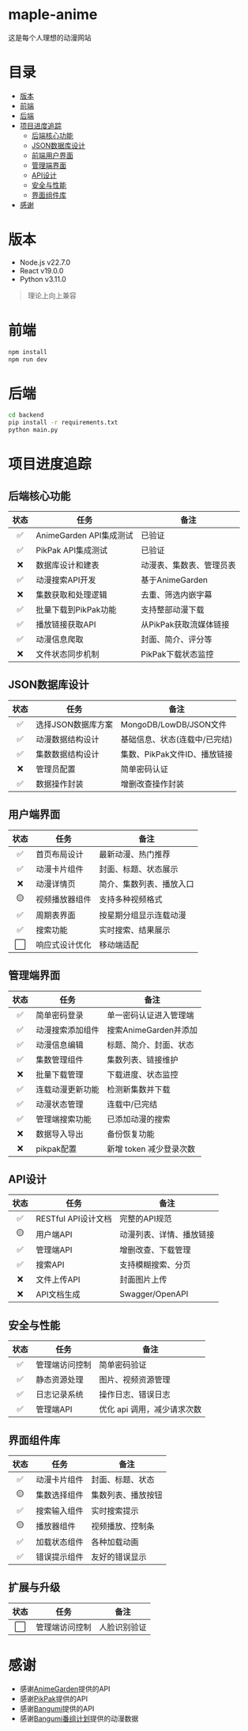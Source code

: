 # maple-anime

这是每个人理想的动漫网站

# 目录

- [版本](#版本)
- [前端](#前端)
- [后端](#后端)
- [项目进度追踪](#项目进度追踪)
  - [后端核心功能](#后端核心功能)
  - [JSON数据库设计](#JSON数据库设计)
  - [前端用户界面](#前端用户界面)
  - [管理端界面](#管理端界面)
  - [API设计](#API设计)
  - [安全与性能](#安全与性能)
  - [界面组件库](#界面组件库)
- [感谢](#感谢)

# 版本

- Node.js v22.7.0
- React v19.0.0
- Python v3.11.0

> 理论上向上兼容

# 前端

```bash
npm install
npm run dev
```

# 后端

```bash
cd backend
pip install -r requirements.txt
python main.py
```

# 项目进度追踪

## 后端核心功能
| 状态 | 任务 |  备注 |
|:---:|---|---|
| ✅ | AnimeGarden API集成测试 |  已验证 |
| ✅ | PikPak API集成测试 |  已验证 |
| ❌ | 数据库设计和建表 |  动漫表、集数表、管理员表 |
| ✅ | 动漫搜索API开发 |  基于AnimeGarden |
| ❌ | 集数获取和处理逻辑 |  去重、筛选内嵌字幕 |
| ✅ | 批量下载到PikPak功能 |  支持整部动漫下载 |
| ✅ | 播放链接获取API |  从PikPak获取流媒体链接 |
| ✅ | 动漫信息爬取 |  封面、简介、评分等 |
| ❌ | 文件状态同步机制 |  PikPak下载状态监控 |

## JSON数据库设计
| 状态 | 任务 |  备注 |
|:---:|---|---|
| ✅ | 选择JSON数据库方案 |  MongoDB/LowDB/JSON文件 |
| ✅ | 动漫数据结构设计 |  基础信息、状态(连载中/已完结) |
| ✅ | 集数数据结构设计 |  集数、PikPak文件ID、播放链接 |
| ❌ | 管理员配置 |  简单密码认证 |
| ✅ | 数据操作封装 |  增删改查操作封装 |

## 用户端界面
| 状态 | 任务 |  备注 |
|:---:|---|---|
| ✅ | 首页布局设计 |  最新动漫、热门推荐 |
| ✅ | 动漫卡片组件 |  封面、标题、状态展示 |
| ❌ | 动漫详情页 |  简介、集数列表、播放入口 |
| 🟡 | 视频播放器组件 |  支持多种视频格式 |
| ✅ | 周期表界面 |  按星期分组显示连载动漫 |
| ✅ | 搜索功能 |  实时搜索、结果展示 |
| ⬜ | 响应式设计优化 |  移动端适配 |

## 管理端界面
| 状态 | 任务 |  备注 |
|:---:|---|---|
| ✅ | 简单密码登录 |  单一密码认证进入管理端 |
| ✅ | 动漫搜索添加组件 |  搜索AnimeGarden并添加 |
| ✅ | 动漫信息编辑 |  标题、简介、封面、状态 |
| ✅ | 集数管理组件 |  集数列表、链接维护 |
| ❌ | 批量下载管理 |  下载进度、状态监控 |
| ✅ | 连载动漫更新功能 |  检测新集数并下载 |
| ✅ | 动漫状态管理 |  连载中/已完结 |
| ✅ | 管理端搜索功能 |  已添加动漫的搜索 |
| ❌ | 数据导入导出 |  备份恢复功能 |
| ❌ | pikpak配置 |  新增 token 减少登录次数 |

## API设计
| 状态 | 任务 |  备注 |
|:---:|---|---|
| ✅ | RESTful API设计文档 |  完整的API规范 |
| 🟡 | 用户端API |  动漫列表、详情、播放链接 |
| ✅ | 管理端API |  增删改查、下载管理 |
| ✅ | 搜索API |  支持模糊搜索、分页 |
| ❌ | 文件上传API |  封面图片上传 |
| ❌ | API文档生成 |  Swagger/OpenAPI |

## 安全与性能
| 状态 | 任务 |  备注 |
|:---:|---|---|
| ✅ | 管理端访问控制 |  简单密码验证 |
| ✅ | 静态资源处理 |  图片、视频资源管理 |
| ✅ | 日志记录系统 |  操作日志、错误日志 |
| ✅ | 管理端API |  优化 api 调用，减少请求次数 |

## 界面组件库
| 状态 | 任务 |  备注 |
|:---:|---|---|
| ✅ | 动漫卡片组件 |  封面、标题、状态 |
| 🟡 | 集数选择组件 |  集数列表、播放按钮 |
| ✅ | 搜索输入组件 |  实时搜索提示 |
| 🟡 | 播放器组件 |  视频播放、控制条 |
| ✅ | 加载状态组件 |  各种加载动画 |
| ✅ | 错误提示组件 |  友好的错误显示 |

## 扩展与升级
| 状态 | 任务 |  备注 |
|:---:|---|---|
| ⬜ | 管理端访问控制 |  人脸识别验证 |

# 感谢

- 感谢[AnimeGarden](https://github.com/yjl9903/AnimeGarden)提供的API
- 感谢[PikPak](https://github.com/Quan666/PikPakAPI)提供的API
- 感谢[Bangumi](https://github.com/bangumi/api)提供的API
- 感谢[Bangumi番组计划](https://github.com/bangumi/server)提供的动漫数据